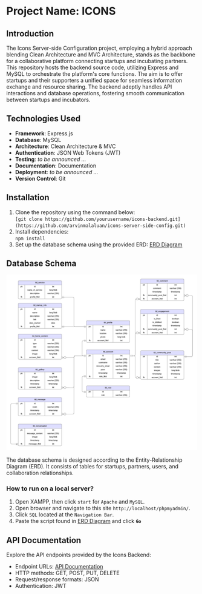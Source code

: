 # Project Name: ICONS

## Introduction
The Icons Server-side Configuration project, employing a hybrid approach blending Clean Architecture and MVC Architecture, stands as the backbone for a collaborative platform connecting startups and incubating partners. This repository hosts the backend source code, utilizing Express and MySQL to orchestrate the platform's core functions. The aim is to offer startups and their supporters a unified space for seamless information exchange and resource sharing. The backend adeptly handles API interactions and database operations, fostering smooth communication between startups and incubators.

## Technologies Used
- **Framework**: Express.js
- **Database**: MySQL
- **Architecture**: Clean Architecture & MVC
- **Authentication**: JSON Web Tokens (JWT)
- **Testing**: <i>to be announced ...</i>
- **Documentation**: Documentation
- **Deployment**: <i>to be announced ...</i>
- **Version Control**: Git


## Installation
1. Clone the repository using the command below: <br /> `[git clone https://github.com/yourusername/icons-backend.git](https://github.com/arvinmalaluan/icons-server-side-config.git)`
2. Install dependencies: <br /> `npm install`
3. Set up the database schema using the provided ERD: [ERD Diagram](img/erd.png)

## Database Schema
![ERD Diagram](img/erd.png)

The database schema is designed according to the Entity-Relationship Diagram (ERD). It consists of tables for startups, partners, users, and collaboration relationships.

### How to run on a local server?
1. Open XAMPP, then click `start` for `Apache` and `MySQL`.
2. Open browser and navigate to this site `http://localhost/phpmyadmin/`.
3. Click `SQL` located at the `Navigation Bar`.
4. Paste the script found in [ERD Diagram](img/erd.png) and click **`Go`**

## API Documentation
Explore the API endpoints provided by the Icons Backend:
- Endpoint URLs: [API Documentation](link-to-postman-docs)
- HTTP methods: GET, POST, PUT, DELETE
- Request/response formats: JSON
- Authentication: JWT
